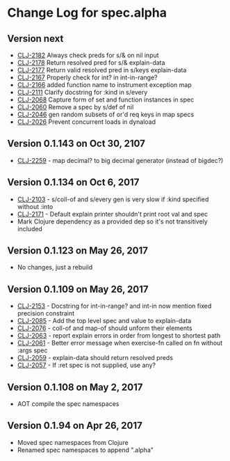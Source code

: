# Change Log for spec.alpha

## Version next

* [CLJ-2182](https://dev.clojure.org/jira/browse/CLJ-2182) Always check preds for s/& on nil input
* [CLJ-2178](https://dev.clojure.org/jira/browse/CLJ-2178) Return resolved pred for s/& explain-data
* [CLJ-2177](https://dev.clojure.org/jira/browse/CLJ-2177) Return valid resolved pred in s/keys explain-data
* [CLJ-2167](https://dev.clojure.org/jira/browse/CLJ-2176) Properly check for int? in int-in-range?
* [CLJ-2166](https://dev.clojure.org/jira/browse/CLJ-2166) added function name to instrument exception map
* [CLJ-2111](https://dev.clojure.org/jira/browse/CLJ-2111) Clarify docstring for :kind in s/every
* [CLJ-2068](https://dev.clojure.org/jira/browse/CLJ-2068) Capture form of set and function instances in spec
* [CLJ-2060](https://dev.clojure.org/jira/browse/CLJ-2060) Remove a spec by s/def of nil
* [CLJ-2046](https://dev.clojure.org/jira/browse/CLJ-2046) gen random subsets of or'd req keys in map specs
* [CLJ-2026](https://dev.clojure.org/jira/browse/CLJ-2026) Prevent concurrent loads in dynaload

## Version 0.1.143 on Oct 30, 2107

* [CLJ-2259](https://dev.clojure.org/jira/browse/CLJ-2259) - map decimal? to big decimal generator (instead of bigdec?)

## Version 0.1.134 on Oct 6, 2017

* [CLJ-2103](https://dev.clojure.org/jira/browse/CLJ-2103) - s/coll-of and s/every gen is very slow if :kind specified without :into
* [CLJ-2171](https://dev.clojure.org/jira/browse/CLJ-2171) - Default explain printer shouldn't print root val and spec
* Mark Clojure dependency as a provided dep so it's not transitively included

## Version 0.1.123 on May 26, 2017

* No changes, just a rebuild

## Version 0.1.109 on May 26, 2017

* [CLJ-2153](https://dev.clojure.org/jira/browse/CLJ-2153) - Docstring for int-in-range? and int-in now mention fixed precision constraint
* [CLJ-2085](https://dev.clojure.org/jira/browse/CLJ-2085) - Add the top level spec and value to explain-data
* [CLJ-2076](https://dev.clojure.org/jira/browse/CLJ-2076) - coll-of and map-of should unform their elements
* [CLJ-2063](https://dev.clojure.org/jira/browse/CLJ-2063) - report explain errors in order from longest to shortest path
* [CLJ-2061](https://dev.clojure.org/jira/browse/CLJ-2061) - Better error message when exercise-fn called on fn without :args spec
* [CLJ-2059](https://dev.clojure.org/jira/browse/CLJ-2059) - explain-data should return resolved preds
* [CLJ-2057](https://dev.clojure.org/jira/browse/CLJ-2057) - If :ret spec is not supplied, use any?

## Version 0.1.108 on May 2, 2017

* AOT compile the spec namespaces

## Version 0.1.94 on Apr 26, 2017

* Moved spec namespaces from Clojure
* Renamed spec namespaces to append ".alpha"

